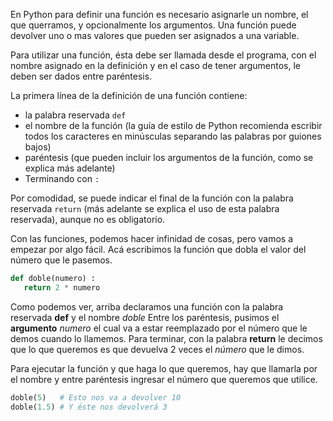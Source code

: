 En Python para definir una función es necesario asignarle un nombre, el que querramos, y opcionalmente los argumentos. Una función puede devolver uno o mas valores que pueden ser asignados a una variable.

Para utilizar una función, ésta debe ser llamada desde el programa, con el nombre asignado en la definición y en el caso de tener argumentos, le deben ser dados entre paréntesis.

La primera línea de la definición de una función contiene:

* la palabra reservada `def`
* el nombre de la función (la guía de estilo de Python recomienda escribir todos los caracteres en minúsculas separando las palabras por guiones bajos)
* paréntesis (que pueden incluir los argumentos de la función, como se explica más adelante)
* Terminando con `:`


Por comodidad, se puede indicar el final de la función con la palabra reservada `return` (más adelante se explica el uso de esta palabra reservada), aunque no es obligatorio.

Con las funciones, podemos hacer infinidad de cosas, pero vamos a empezar por algo fácil. Acá escribimos la función que dobla el valor del número que le pasemos.

```python
def doble(numero) :
   return 2 * numero
```

Como podemos ver, arriba declaramos una función con la palabra reservada **def** y el nombre _doble_ Entre los paréntesis, pusimos el **argumento** _numero_ el cual va a estar reemplazado por el número que le demos cuando lo llamemos. Para terminar, con la palabra **return** le decimos que lo que queremos es que devuelva 2 veces el _número_ que le dimos.

Para ejecutar la función y que haga lo que queremos, hay que llamarla por el nombre y entre paréntesis ingresar el número que queremos que utilice.

```python
doble(5)   # Esto nos va a devolver 10
doble(1.5) # Y éste nos devolverá 3
```

